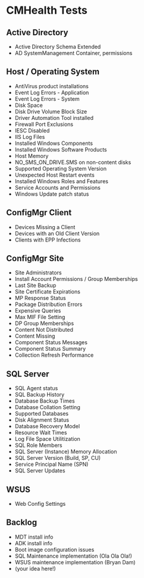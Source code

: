 # CMHealth Tests

## Active Directory

* Active Directory Schema Extended
* AD SystemManagement Container, permissions

## Host / Operating System

* AntiVirus product installations
* Event Log Errors - Application
* Event Log Errors - System
* Disk Space
* Disk Drive Volume Block Size
* Driver Automation Tool installed
* Firewall Port Exclusions
* IESC Disabled
* IIS Log Files
* Installed Windows Components
* Installed Windows Software Products
* Host Memory
* NO_SMS_ON_DRIVE.SMS on non-content disks
* Supported Operating System Version
* Unexpected Host Restart events
* Installed Windows Roles and Features
* Service Accounts and Permissions
* Windows Update patch status

## ConfigMgr Client

* Devices Missing a Client
* Devices with an Old Client Version
* Clients with EPP Infections

## ConfigMgr Site

* Site Administrators
* Install Account Permissions / Group Memberships
* Last Site Backup
* Site Certificate Expirations
* MP Response Status
* Package Distribution Errors
* Expensive Queries
* Max MIF File Setting
* DP Group Memberships
* Content Not Distributed
* Content Missing
* Component Status Messages
* Component Status Summary
* Collection Refresh Performance

## SQL Server

* SQL Agent status
* SQL Backup History
* Database Backup Times
* Database Collation Setting
* Supported Databases
* Disk Alignment Status
* Database Recovery Model
* Resource Wait Times
* Log File Space Utilitization
* SQL Role Members
* SQL Server (Instance) Memory Allocation
* SQL Server Version (Build, SP, CU)
* Service Principal Name (SPN)
* SQL Server Updates

## WSUS

* Web Config Settings

## Backlog

* MDT install info
* ADK install info
* Boot image configuration issues
* SQL Maintenance implementation (Ola Ola Ola!)
* WSUS maintenance implementation (Bryan Dam)
* (your idea here!)


